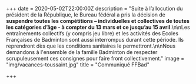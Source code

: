 +++
date = 2020-05-02T22:00:00Z
description = "Suite à l’allocution du président de la République, le Bureau fédéral a pris la décision de **suspendre toutes les compétitions – individuelles et collectives de toutes les catégories d’âge - à compter du 13 mars et ce jusqu’au 15 avril**.\n\nLes entraînements collectifs (y compris jeu libre) et les activités des Ecoles Françaises de Badminton sont aussi interrompus durant cette période. Ils reprendront dès que les conditions sanitaires le permettront.\n\nNous demandons à l'ensemble de la famille Badminton de respecter scrupuleusement ces consignes pour faire front collectivement."
image = "img/vacances-toussaint.jpg"
title = "Communiqué FFBad"

+++

